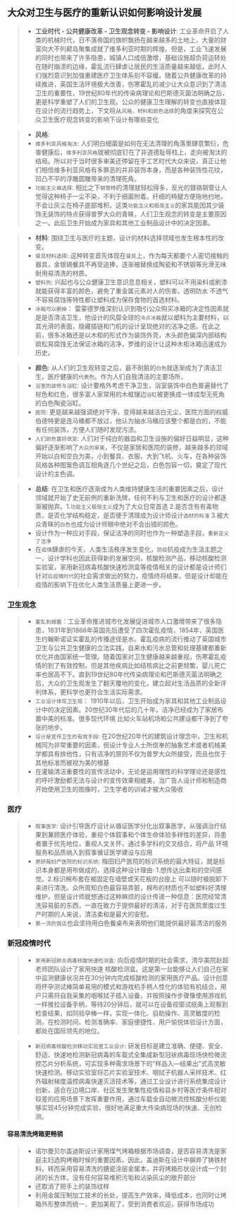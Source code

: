 ## 大众对卫生与医疗的重新认识如何影响设计发展

> - **工业时代 - 公共健康改革 - 卫生观念转变 - 影响设计**: 工业革命开启了人类的机械时代，日不落帝国的旗帜飘扬在越来越多的土地上，大量的财富向大不列颠岛聚集成就了维多利亚时期的辉煌。但是，工业飞速发展的同时也带来了许多隐患，城镇人口成倍激增，基础设施超负荷运转处在随时崩溃的边缘，霍乱流行肆虐让居民的生活质量越来越低，此时人们强烈意识到加强重建医疗卫生体系刻不容缓。随着公共健康改革的持续推进，英国生活环境极大改善，伤寒霍乱的减少让大众意识到了清洁卫生的重要性，19世纪80年代的传染病理论和巴斯德灭菌法明确之后，更是科学重塑了人们的卫生观。公众的健康卫生理解的转变也直接体现在设计的流行趋势上，下文将从`风格，材料和颜色选择`的角度来探究在公众卫生医疗观念转变的影响下设计有哪些变化

> - **风格**: 
> - `维多利亚风格淘汰`: 人们明白细菌是如何在无法清理的角落里肆意繁衍，危害健康后，`维多利亚风格`就被彻底钉在了非道德耻辱柱上，走向被淘汰的结局。所以对于当时很多审美还停留在手工艺时代大众来说，真正让他们相信维多利亚风格有多罪恶的并非装饰本身，而是各种装饰性花纹，凹凸不平的浮雕圆雕带来的清理死角。
> - `功能主义被选择`: 相比之下`钢管椅`的清理就轻松得多，反光的镀铬钢管让人觉得这种椅子一尘不染，不利于细菌附着。纤细的椅腿方便拖地扫地，不会让灰尘在椅子底部堆积。这类`功能主义和极简主义`的家具能因其少装饰无装饰的特点获得普罗大众的青睐，人们卫生观念的转变是主要原因之一。此后卫生开始成为家具和其他工业制品设计中的决定因素。

> - **材料**: 围绕卫生与医疗的主题，设计的材料选择领域也发生根本性的改变。
> - `餐具材料选择`: 这种转变首先体现在`餐具`上，作为每天都要个人密切接触的器具，金银锡餐具不再受追捧，逐渐被替换成陶瓷和不锈钢等光滑无味耐用易清洗的材质。
> - `塑料热`: 兴起也与公众健康卫生意识息息相关，塑料可以不用染料或刷漆就能获得丰富的颜色，避免了重金属元素对人的伤害。透明防水 不透气不容易腐蚀等特性都让塑料成为保存食物的首选材料。
> - `冰箱可以删掉`： 雷蒙德罗维深刻认识到吸引公众购买冰箱的决定性因素就是是否清洁卫生，他设计的风靡全球的`冷点冰箱`就以塑料为主要材料，以其光滑的表面，隐藏插链和门机的设计呈现绝对的洁净之感。在此之前，很多冰箱还是以木柜的形式作为装饰外壳，木头颜色偏深内部结构疏松易腐蚀无法保证冰箱的洁净，罗维的设计让这种木柜冰箱迅速成为历史。

> - **颜色**: 从人们的卫生观转变之后，最不耐脏的`白色`就逐渐成为了清洁卫生，医疗健康的`代表色`。作为人们自我清洁的主要场所，
> - `浴室的装修与浴缸`: 设计要格外考虑干净卫生，浴室装饰中白色普遍替代了棕色和红色，很多富人家常用的木框镶边`浴缸`被更换成一体成型无死角的白色陶瓷浴缸。
> - `医院`: 更是越来越强调绝对干净，变得越来越洁白无尘，医院方面的权威伯德特更是连马桶都不放过，他认为抽水马桶应该整个都是白的，不能有任何装饰，方便人们随时发现污渍。
> - `人们颜色喜好改变`: 人们对于纯白的器皿和卫生设施的偏好日益明显，这种偏好逐渐影响了`大众的审美`，不仅是家居和医院的装修，越来越多的领域开始以白和空白为美，小到餐具、衣服，大到飞机、火车，在各种装饰风格各种图案色调互相角逐几个世纪之后，白色包容一切，奠定了现代设计的主色调。

> - **总结**:  在卫生和医疗逐渐成为人类维持健康生活的重要因素之后，设计领域就开始了史无前例的重新洗牌，任何不利与卫生和医疗的设计都逐渐被抛弃。1.`功能主义极简主义`成为了大众日常首选 2.是否含有有毒物质，是否化学结构稳定，是否便于清理成为设计师设计`选材的标准` 3.被大众青睐的`白色`也成为设计师眼中绝对不会出错的颜色。
> - 设计作为一种应对手段，保证洁净的同时也作为一种塑造手段，`重新定义了洁净`
> - 在`疫情`肆虐的今天，人类生活秩序发生变化，`防疫`抗疫成为生活主题之一，设计学科也因此获得新的发展空间，核酸检测产品，移动核酸检测实验室，家用新冠病毒核酸快速检测盒等疫情相关的设计都是设计师们针对`后疫情时代`的社会需求做出的努力，疫情终将结束，但是设计却能在疫情的影响下在优化人类生活质量上更进一步。


### 卫生观念
> - `霍乱到细菌`：工业革命推进城市化发展促进城市人口激增带来了很多隐患，1831年到1866年英国先后遭受了四次霍乱疫情，1854年，英国医生约翰斯诺证实霍乱的传播途径是水。霍乱疫病的流行推动了英国城市卫生与公共卫生健康的立法实践，自来水和污水总管和处理基建都重新优化并由国家统一管理。随着国家对卫生健康越来越重视，伤寒霍乱疫情的到了有效控制，但是其他疾病比如结核病比之前更频繁，婴儿死亡率也居高不下。直到19世纪80年代传染病理论和巴斯德灭菌法明确之后，大众的卫生观发生了翻天覆地的变化，建立起对生活品质的全新评判体系，更科学也更符合生活实际需求。
> - `工业设计体现卫生观`： 1910年以后，卫生开始成为家具和其他工业制品设计中的决定因素。20世纪30年代后的几十年，洁净已经成为了家居布置中美的标准。很多现代环境 比如火车站机场和公共建设都干净到了夸张的地步。
> - `设计是宣传卫生的有效手段`: 在20世纪20年代的建筑设计理念中，卫生和机械同为非常重要的因素，但设计专业人士所信奉的抽象艺术或者机械美学都具有排他性，只有洁净的原则不仅为普罗大众所接受，而且也优于其他标准而被视为美的根基
> - 在灌输清洁重要性的宣传活动中，无论是运用理性的科学理论还是感性的呼吁激励都无法与设计的宣传效果相媲美，当广告人设计师和制造商开始使用卫生的图像时，卫生学者的训诫才被大众吸收

### 医疗
> - `叙事医学`: 设计引导医疗设计从循证医学分化出叙事医学，从强调治疗结果到兼顾医疗体验，重视个体叙事和个体生命体验多样性的差异，将患者置于优先地位，重视人文关怀，通过多学科的交叉结合，将产品 环境 服务和品质纳入到叙事循证医学建设与应用
> - `原研哉妇产医院的标识系统`: 梅田妇产医院的标识系统的最大特征，就是标识本身都是用布做成的。选择这种设计理由: 1.想传达出柔和的空间感觉。2.标识棉布套在被固定在墙壁或天花板的台座上 可以随时被脱卸下来进行清洗。众所周知白色最容易弄脏，棉布的材质也不如塑料好清理维护，但是设计师就想通过这种麻烦的设计传递一种信息：医院经常清洗容易脏的东西，一直在致力于提供最好的清洁，对于在医院里度过生产时期的人来说，清洁柔和是最大的安慰。
> - `第一流的饭店`也会坚持用白色餐桌布来表明他们能提供最好最清洁的服务

### 新冠疫情时代
> - `家用新冠肺炎病毒核酸快速检测盒`: 向后疫情时期的社会需求，清华美院赵超老师团队设计了家用快速 核酸检测盒。这是第一台能够让人们自己在家中监测健康状况并在30分钟内完成核酸检测的家用医疗产品。设计创意将怀孕测试棒简单易用的模式和游戏机手柄人性化的体验有机结合，用户只需将自我采集的咽喉拭子插入设备，并按照操作步骤像使用游戏机一样推拉设备手柄，等待20分钟后，就可以在设备视窗试纸条上观察到检查结果，如同验孕棒一样，实现一体化、自助操作、高灵敏度的检测，在检测时间、检测准确率、家庭便捷性、用户愉悦体验设计方面，都处在国际领先的地位。

> - `新冠病毒核酸检测移动实验室工业设计`: 研发目标是建立准确、便捷、安全、舒适、快速地检测新冠病毒的车载式全集成新型冠状病毒现场快检微流控芯片分析系统，可实现多种需求场景下的“样品入—结果出”式高灵敏快速检测。移动实验室将芯片实验室技术、咽拭子机器人采样技术、红外辐射梯度温控病毒快速灭活技术等，通过工业设计进行系统集成设计创新，适合在边境口岸、社区发生聚集性疫情和县乡村等医疗条件相对较差的应用场景下发挥重要作用，通过车载全自动微流控核酸分析仪能够实现45分钟完成实验，很好地满足重大传染病现场的快速、无创检测。


#### 容易清洗烤箱更畅销
> - 诺尔曼贝尔盖迪斯设计家用煤气烤箱根据市场调查，是否容易清洗是家庭主妇选购烤箱时候的重要因素。因此，盖迪斯在设计中摒弃了铸铁材料，转而采用容易清洗的搪瓷涂层金属本，并将烤箱形状设计成一个封闭的长方体，没有任何容易堆积污垢和沾染灰尘的敞开部分
> - 还取消了把手上的装饰纹样
> - 利用金属压制加工技术的长处，提高生产效率，降低成本，也同时让烤箱外形整体而统一，更加美观了，受到消费者欢迎，获得市场成功